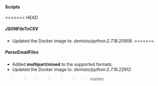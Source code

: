 
#### Scripts
<<<<<<< HEAD
##### JSONFileToCSV
- Updated the Docker image to: *demisto/python:2.7.18.20958*.
=======
##### ParseEmailFiles
- Added **multipart/mixed** to the supported formats.
- Updated the Docker image to: *demisto/python:2.7.18.22912*.
>>>>>>> master
